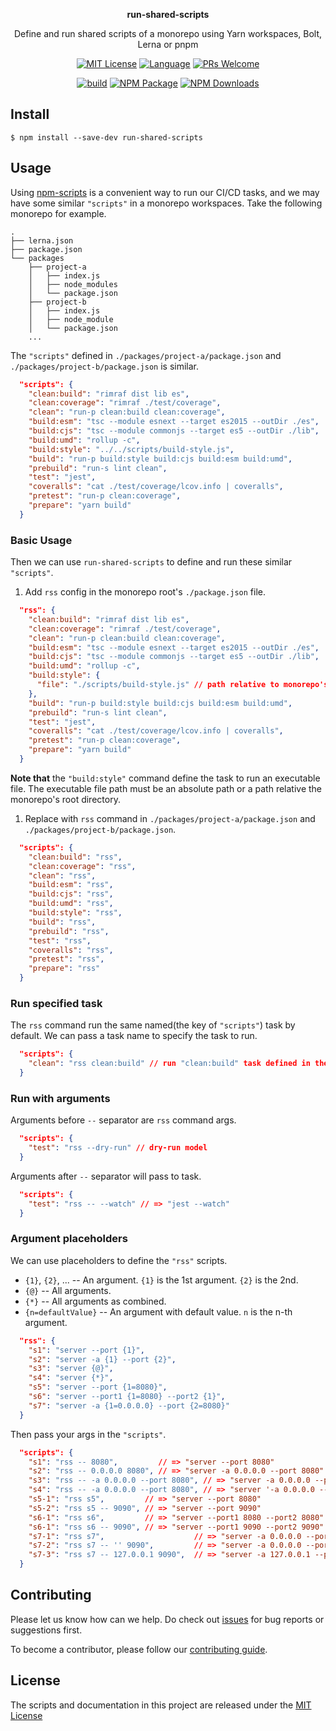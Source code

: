 <p align="center"><strong>run-shared-scripts</strong></p>
<p align="center">Define and run shared scripts of a monorepo using Yarn workspaces, Bolt, Lerna or pnpm</p>

<p align="center">
<a href="/LICENSE"><img src="https://img.shields.io/github/license/bubkoo/run-shared-scripts?style=flat-square" alt="MIT License"></a>
<a href="https://www.typescriptlang.org"><img alt="Language" src="https://img.shields.io/badge/language-TypeScript-blue.svg?style=flat-square"></a>
<a href="https://github.com/bubkoo/run-shared-scripts/pulls"><img alt="PRs Welcome" src="https://img.shields.io/badge/PRs-Welcome-brightgreen.svg?style=flat-square"></a>
</p>

<p align="center">
<a href="https://github.com/bubkoo/run-shared-scripts/actions/workflows/ci.yml"><img alt="build" src="https://img.shields.io/github/workflow/status/bubkoo/run-shared-scripts/%F0%9F%91%B7%E3%80%80CI/master?logo=github&style=flat-square"></a>
<a href="https://www.npmjs.com/package/run-shared-scripts"><img alt="NPM Package" src="https://img.shields.io/npm/v/run-shared-scripts.svg?style=flat-square"></a>
<a href="https://www.npmjs.com/package/run-shared-scripts"><img alt="NPM Downloads" src="https://img.shields.io/npm/dm/run-shared-scripts?logo=npm&style=flat-square"></a>
</p>

## Install
```shell
$ npm install --save-dev run-shared-scripts
```

## Usage

Using [npm-scripts](https://docs.npmjs.com/misc/scripts) is a convenient way to run our CI/CD tasks, and we may have some similar `"scripts"` in a monorepo workspaces. Take the following monorepo for example.

```
.
├── lerna.json
├── package.json
└── packages
    ├── project-a
    │   ├── index.js
    │   ├── node_modules
    │   └── package.json
    ├── project-b
    │   ├── index.js
    │   ├── node_module
    │   └── package.json
    ...
```

The `"scripts"` defined in `./packages/project-a/package.json` and `./packages/project-b/package.json` is similar.

```json
  "scripts": {
    "clean:build": "rimraf dist lib es",
    "clean:coverage": "rimraf ./test/coverage",
    "clean": "run-p clean:build clean:coverage",
    "build:esm": "tsc --module esnext --target es2015 --outDir ./es",
    "build:cjs": "tsc --module commonjs --target es5 --outDir ./lib",
    "build:umd": "rollup -c",
    "build:style": "../../scripts/build-style.js",
    "build": "run-p build:style build:cjs build:esm build:umd",
    "prebuild": "run-s lint clean",
    "test": "jest",
    "coveralls": "cat ./test/coverage/lcov.info | coveralls",
    "pretest": "run-p clean:coverage",
    "prepare": "yarn build"
  }
```

### Basic Usage

Then we can use `run-shared-scripts` to define and run these similar `"scripts"`.

1. Add `rss` config in the monorepo root's `./package.json` file.
   
```json
  "rss": {
    "clean:build": "rimraf dist lib es",
    "clean:coverage": "rimraf ./test/coverage",
    "clean": "run-p clean:build clean:coverage",
    "build:esm": "tsc --module esnext --target es2015 --outDir ./es",
    "build:cjs": "tsc --module commonjs --target es5 --outDir ./lib",
    "build:umd": "rollup -c",
    "build:style": {
      "file": "./scripts/build-style.js" // path relative to monorepo's root directory
    },
    "build": "run-p build:style build:cjs build:esm build:umd",
    "prebuild": "run-s lint clean",
    "test": "jest",
    "coveralls": "cat ./test/coverage/lcov.info | coveralls",
    "pretest": "run-p clean:coverage",
    "prepare": "yarn build"
  }
```

**Note that** the `"build:style"` command define the task to run an executable file. The executable file path must be an absolute path or a path relative the monorepo's root directory.

1. Replace with `rss` command in `./packages/project-a/package.json` and `./packages/project-b/package.json`.

```json
  "scripts": {
    "clean:build": "rss",
    "clean:coverage": "rss",
    "clean": "rss",
    "build:esm": "rss",
    "build:cjs": "rss",
    "build:umd": "rss",
    "build:style": "rss",
    "build": "rss",
    "prebuild": "rss",
    "test": "rss",
    "coveralls": "rss",
    "pretest": "rss",
    "prepare": "rss"
  }
```

### Run specified task

The `rss` command run the same named(the key of `"scripts"`) task by default. We can pass a task name to specify the task to run.

```json
  "scripts": {
    "clean": "rss clean:build" // run "clean:build" task defined in the "rss" config
  }
```

### Run with arguments

Arguments before `--` separator are `rss` command args.

```json
  "scripts": {
    "test": "rss --dry-run" // dry-run model
  }
```

Arguments after  `--` separator will pass to task.

```json
  "scripts": {
    "test": "rss -- --watch" // => "jest --watch"
  }
```

### Argument placeholders

We can use placeholders to define the `"rss"` scripts.

- `{1}`, `{2}`, ... -- An argument. `{1}` is the 1st argument. `{2}` is the 2nd.
- `{@}` -- All arguments.
- `{*}` -- All arguments as combined.
- `{n=defaultValue}` -- An argument with default value. `n` is the n-th argument.

```json
  "rss": {
    "s1": "server --port {1}",
    "s2": "server -a {1} --port {2}",
    "s3": "server {@}",
    "s4": "server {*}",
    "s5": "server --port {1=8080}",
    "s6": "server --port1 {1=8080} --port2 {1}",
    "s7": "server -a {1=0.0.0.0} --port {2=8080}"
  }
```

Then pass your args in the `"scripts"`.

```json
  "scripts": {
    "s1": "rss -- 8080",         // => "server --port 8080"
    "s2": "rss -- 0.0.0.0 8080", // => "server -a 0.0.0.0 --port 8080"
    "s3": "rss -- -a 0.0.0.0 --port 8080", // => "server -a 0.0.0.0 --port 8080"
    "s4": "rss -- -a 0.0.0.0 --port 8080", // => "server '-a 0.0.0.0 --port 8080'"
    "s5-1": "rss s5",         // => "server --port 8080"
    "s5-2": "rss s5 -- 9090", // => "server --port 9090"
    "s6-1": "rss s6",         // => "server --port1 8080 --port2 8080"
    "s6-1": "rss s6 -- 9090", // => "server --port1 9090 --port2 9090"
    "s7-1": "rss s7",                    // => "server -a 0.0.0.0 --port 8080"
    "s7-2": "rss s7 -- '' 9090",         // => "server -a 0.0.0.0 --port 9090"
    "s7-3": "rss s7 -- 127.0.0.1 9090",  // => "server -a 127.0.0.1 --port 9090"
  }
```

## Contributing

Please let us know how can we help. Do check out [issues](https://github.com/bubkoo/run-shared-scripts/issues) for bug reports or suggestions first.

To become a contributor, please follow our [contributing guide](/CONTRIBUTING.md).

<!-- <a href="https://github.com/bubkoo/run-shared-scripts/graphs/contributors">
  <img src="/CONTRIBUTORS.svg" alt="Contributors" width="740" />
</a> -->


## License

The scripts and documentation in this project are released under the [MIT License](LICENSE)
